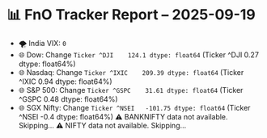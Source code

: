 # 📊 FnO Tracker Report – 2025-09-19
- 🌪️ India VIX: `0`
- 🌐 Dow: Change `Ticker
^DJI    124.1
dtype: float64` (Ticker
^DJI    0.27
dtype: float64%)
- 🌐 Nasdaq: Change `Ticker
^IXIC    209.39
dtype: float64` (Ticker
^IXIC    0.94
dtype: float64%)
- 🌐 S&P 500: Change `Ticker
^GSPC    31.61
dtype: float64` (Ticker
^GSPC    0.48
dtype: float64%)
- 🌐 SGX Nifty: Change `Ticker
^NSEI   -101.75
dtype: float64` (Ticker
^NSEI   -0.4
dtype: float64%)
⚠️ BANKNIFTY data not available. Skipping...
⚠️ NIFTY data not available. Skipping...